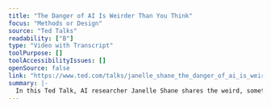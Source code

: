 ```yaml
---
title: "The Danger of AI Is Weirder Than You Think"
focus: "Methods or Design"
source: "Ted Talks"
readability: ["B"]
type: "Video with Transcript"
toolPurpose: []
toolAccessibilityIssues: []
openSource: false
link: "https://www.ted.com/talks/janelle_shane_the_danger_of_ai_is_weirder_than_you_think"
summary: |-
  In this Ted Talk, AI researcher Janelle Shane shares the weird, sometimes alarming antics of AI algorithms as they try to solve human problems and explains why AI doesn&#39;t yet measure up to real brains.
---
```



